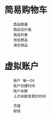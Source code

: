 # 简易购物车
```
    商品数量
    商品总价格
    商品列表
    添加商品
    清空商品

```


# 虚拟账户
```
    账户 唯一Id
    账户创建时间
    账户余额
    上次余额变更的时间

    充值
    取钱
    
```
